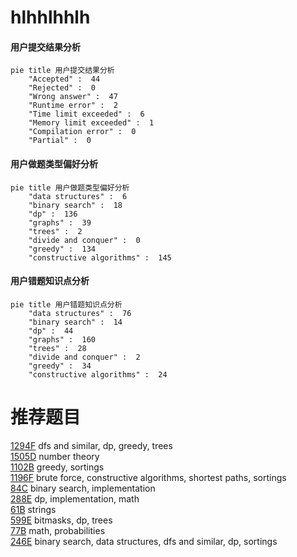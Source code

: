 # hlhhlhhlh

<!-- tabs:start -->



#### **用户提交结果分析**

```mermaid
pie title 用户提交结果分析
    "Accepted" :  44
    "Rejected" :  0
    "Wrong answer" :  47
    "Runtime error" :  2
    "Time limit exceeded" :  6
    "Memory limit exceeded" :  1
    "Compilation error" :  0
    "Partial" :  0
```

#### **用户做题类型偏好分析**

```mermaid
pie title 用户做题类型偏好分析
    "data structures" :  6
    "binary search" :  18
    "dp" :  136
    "graphs" :  39
    "trees" :  2
    "divide and conquer" :  0
    "greedy" :  134
    "constructive algorithms" :  145
```
#### **用户错题知识点分析**

```mermaid
pie title 用户错题知识点分析
    "data structures" :  76
    "binary search" :  14
    "dp" :  44
    "graphs" :  160
    "trees" :  28
    "divide and conquer" :  2
    "greedy" :  34
    "constructive algorithms" :  24
```



<!-- tabs:end -->
# 推荐题目
[1294F](https://codeforces.com/contest/1294/problem/F)		dfs and similar,
                        dp,
                        greedy,
                        trees		  
[1505D](https://codeforces.com/contest/1505/problem/D)		number theory		  
[1102B](https://codeforces.com/contest/1102/problem/B)		greedy,
                        sortings		  
[1196F](https://codeforces.com/contest/1196/problem/F)		brute force,
                        constructive algorithms,
                        shortest paths,
                        sortings		  
[84C](https://codeforces.com/contest/84/problem/C)		binary search,
                        implementation		  
[288E](https://codeforces.com/contest/288/problem/E)		dp,
                        implementation,
                        math		  
[61B](https://codeforces.com/contest/61/problem/B)		strings		  
[599E](https://codeforces.com/contest/599/problem/E)		bitmasks,
                        dp,
                        trees		  
[77B](https://codeforces.com/contest/77/problem/B)		math,
                        probabilities		  
[246E](https://codeforces.com/contest/246/problem/E)		binary search,
                        data structures,
                        dfs and similar,
                        dp,
                        sortings		  
